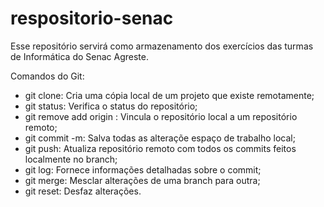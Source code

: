 # respositorio-senac
Esse repositório servirá como armazenamento dos exercícios das turmas de Informática do Senac Agreste.

Comandos do Git:

- git clone: Cria uma cópia local de um projeto que existe remotamente;
- git status: Verifica o status do repositório;
- git remove add origin <URL>: Vincula o repositório local a um repositório remoto;
- git commit -m: Salva todas as alteraçõe espaço de trabalho local;
- git push: Atualiza repositório remoto com todos os commits feitos localmente no branch;
- git log: Fornece informações detalhadas sobre o commit;
- git merge: Mesclar alterações de uma branch para outra;
- git reset: Desfaz alterações.